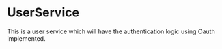 # UserService
This is a user service which will have the authentication logic using Oauth implemented.
